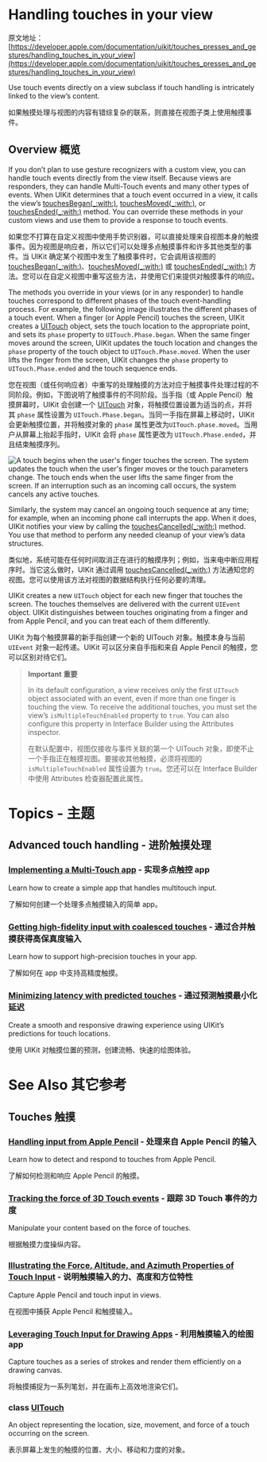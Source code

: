 # Handling touches in your view

原文地址：
[https://developer.apple.com/documentation/uikit/touches_presses_and_gestures/handling_touches_in_your_view](https://developer.apple.com/documentation/uikit/touches_presses_and_gestures/handling_touches_in_your_view)

Use touch events directly on a view subclass if touch handling is intricately linked to the view’s content.

如果触摸处理与视图的内容有错综复杂的联系，则直接在视图子类上使用触摸事件。

## Overview 概览

If you don’t plan to use gesture recognizers with a custom view, you can handle touch events directly from the view itself. Because views are responders, they can handle Multi-Touch events and many other types of events. When UIKit determines that a touch event occurred in a view, it calls the view’s [touchesBegan(_:with:)](https://developer.apple.com/documentation/uikit/uiresponder/1621142-touchesbegan), [touchesMoved(_:with:)](https://developer.apple.com/documentation/uikit/uiresponder/1621107-touchesmoved), or [touchesEnded(_:with:)](https://developer.apple.com/documentation/uikit/uiresponder/1621084-touchesended) method. You can override these methods in your custom views and use them to provide a response to touch events.

如果您不打算在自定义视图中使用手势识别器，可以直接处理来自视图本身的触摸事件。因为视图是响应者，所以它们可以处理多点触摸事件和许多其他类型的事件。当 UIKit 确定某个视图中发生了触摸事件时，它会调用该视图的 [touchesBegan(_:with:)](https://developer.apple.com/documentation/uikit/uiresponder/1621142-touchesbegan)、[touchesMoved(_:with:)](https://developer.apple.com/documentation/uikit/uiresponder/1621107-touchesmoved) 或 [touchesEnded(_:with:)](https://developer.apple.com/documentation/uikit/uiresponder/1621084-touchesended) 方法。您可以在自定义视图中重写这些方法，并使用它们来提供对触摸事件的响应。

The methods you override in your views (or in any responder) to handle touches correspond to different phases of the touch event-handling process. For example, the following image illustrates the different phases of a touch event. When a finger (or Apple Pencil) touches the screen, UIKit creates a [UITouch](https://developer.apple.com/documentation/uikit/uitouch) object, sets the touch location to the appropriate point, and sets its `phase` property to `UITouch.Phase.began`. When the same finger moves around the screen, UIKit updates the touch location and changes the `phase` property of the touch object to `UITouch.Phase.moved`. When the user lifts the finger from the screen, UIKit changes the `phase` property to `UITouch.Phase.ended` and the touch sequence ends.

您在视图（或任何响应者）中重写的处理触摸的方法对应于触摸事件处理过程的不同阶段。例如，下图说明了触摸事件的不同阶段。当手指（或 Apple Pencil）触摸屏幕时，UIKit 会创建一个 [UITouch](https://developer.apple.com/documentation/uikit/uitouch) 对象，将触摸位置设置为适当的点，并将其 `phase` 属性设置为 `UITouch.Phase.began`。当同一手指在屏幕上移动时，UIKit 会更新触摸位置，并将触摸对象的 `phase` 属性更改为`UITouch.phase.moved`。当用户从屏幕上抬起手指时，UIKit 会将 `phase` 属性更改为 `UITouch.Phase.ended`，并且结束触摸序列。

![A touch begins when the user's finger touches the screen. The system updates the touch when the user's finger moves or the touch parameters change. The touch ends when the user lifts the same finger from the screen. If an interruption such as an incoming call occurs, the system cancels any active touches.](https://docs-assets.developer.apple.com/published/7c21d852b9/08b952fe-6f46-41eb-8b8a-4830c1d48842.png)

Similarly, the system may cancel an ongoing touch sequence at any time; for example, when an incoming phone call interrupts the app. When it does, UIKit notifies your view by calling the [touchesCancelled(_:with:)](https://developer.apple.com/documentation/uikit/uiresponder/1621116-touchescancelled) method. You use that method to perform any needed cleanup of your view’s data structures.

类似地，系统可能在任何时间取消正在进行的触摸序列；例如，当来电中断应用程序时。当它这么做时，UIKit 通过调用 [touchesCancelled(_:with:)](https://developer.apple.com/documentation/uikit/uiresponder/1621116-touchescancelled) 方法通知您的视图。您可以使用该方法对视图的数据结构执行任何必要的清理。

UIKit creates a new `UITouch` object for each new finger that touches the screen. The touches themselves are delivered with the current `UIEvent` object. UIKit distinguishes between touches originating from a finger and from Apple Pencil, and you can treat each of them differently.

UIKit 为每个触摸屏幕的新手指创建一个新的 UITouch 对象。触摸本身与当前 `UIEvent` 对象一起传递。UIKit 可以区分来自手指和来自 Apple Pencil 的触摸，您可以区别对待它们。

> **Important** **重要**
>
> In its default configuration, a view receives only the first `UITouch` object associated with an event, even if more than one finger is touching the view. To receive the additional touches, you must set the view’s `isMultipleTouchEnabled` property to `true`. You can also configure this property in Interface Builder using the Attributes inspector.
> 
> 在默认配置中，视图仅接收与事件关联的第一个 UITouch 对象，即使不止一个手指正在触摸视图。要接收其他触摸，必须将视图的 `isMultipleTouchEnabled` 属性设置为 `true`。您还可以在 Interface Builder  中使用 Attributes 检查器配置此属性。

# Topics - 主题

## Advanced touch handling - 进阶触摸处理

### [Implementing a Multi-Touch app](https://developer.apple.com/documentation/uikit/touches_presses_and_gestures/handling_touches_in_your_view/implementing_a_multi-touch_app) - 实现多点触控 app

Learn how to create a simple app that handles multitouch input.

了解如何创建一个处理多点触摸输入的简单 app。

### [Getting high-fidelity input with coalesced touches](https://developer.apple.com/documentation/uikit/touches_presses_and_gestures/handling_touches_in_your_view/getting_high-fidelity_input_with_coalesced_touches) - 通过合并触摸获得高保真度输入

Learn how to support high-precision touches in your app.

了解如何在 app 中支持高精度触摸。

### [Minimizing latency with predicted touches](https://developer.apple.com/documentation/uikit/touches_presses_and_gestures/handling_touches_in_your_view/minimizing_latency_with_predicted_touches) - 通过预测触摸最小化延迟

Create a smooth and responsive drawing experience using UIKit’s predictions for touch locations.

使用 UIKit 对触摸位置的预测，创建流畅、快速的绘图体验。

# See Also 其它参考

## Touches 触摸

### [Handling input from Apple Pencil](https://developer.apple.com/documentation/uikit/pencil_interactions/handling_input_from_apple_pencil) - 处理来自 Apple Pencil 的输入

Learn how to detect and respond to touches from Apple Pencil.

了解如何检测和响应 Apple Pencil 的触摸。

### [Tracking the force of 3D Touch events](https://developer.apple.com/documentation/uikit/touches_presses_and_gestures/tracking_the_force_of_3d_touch_events) - 跟踪 3D Touch 事件的力度

Manipulate your content based on the force of touches.

根据触摸力度操纵内容。

### [Illustrating the Force, Altitude, and Azimuth Properties of Touch Input](https://developer.apple.com/documentation/uikit/touches_presses_and_gestures/illustrating_the_force_altitude_and_azimuth_properties_of_touch_input) - 说明触摸输入的力、高度和方位特性

Capture Apple Pencil and touch input in views.

在视图中捕获 Apple Pencil 和触摸输入。

### [Leveraging Touch Input for Drawing Apps](https://developer.apple.com/documentation/uikit/touches_presses_and_gestures/leveraging_touch_input_for_drawing_apps) - 利用触摸输入的绘图 app

Capture touches as a series of strokes and render them efficiently on a drawing canvas.

将触摸捕捉为一系列笔划，并在画布上高效地渲染它们。

### class [UITouch](https://developer.apple.com/documentation/uikit/uitouch)

An object representing the location, size, movement, and force of a touch occurring on the screen.

表示屏幕上发生的触摸的位置、大小、移动和力度的对象。
